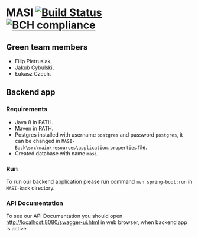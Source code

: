 # MASI [![Build Status](https://travis-ci.com/lodz-university-of-technology-masi/Green.svg?branch=master)](https://travis-ci.com/lodz-university-of-technology-masi/Green) [![BCH compliance](https://bettercodehub.com/edge/badge/lodz-university-of-technology-masi/Green?branch=master)](https://bettercodehub.com/)

## Green team members
- Filip Pietrusiak,
- Jakub Cybulski,
- Łukasz Czech.

## Backend app

### Requirements
- Java 8 in PATH.
- Maven in PATH.
- Postgres installed with username ``postgres`` and password ``postgres``, it can be changed in ``MASI-Back\src\main\resources\application.properties`` file.
- Created database with name ``masi``.

### Run

To run our backend application please run command ``mvn spring-boot:run`` in ``MASI-Back`` directory.

### API Documentation
To see our API Documentation you should open [http://localhost:8080/swagger-ui.html](http://localhost:8080/swagger-ui.html) in web browser, when backend app is active.
